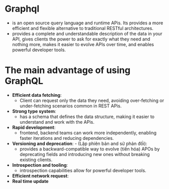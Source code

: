 # Graphql

- is an open source query language and runtime APis. Its provides a more efficient and flexible alternative to traditional RESTful architectures.
- provides a complete and understandable description of the data in your API, gives clients the power to ask for exactly what they need and nothing more, makes it easier to evolve APIs over time, and enables powerful developer tools.

# The main advantage of using GraphQL

- **Efficient data fetching**:
  - Client can request only the data they need, avoiding over-fetching or under-fetching scenarios common in REST APis.
- **Strong type system**:
  - has a schema that defines the data structure, making it easier to understand and work with the APis.
- **Rapid development**:
  - frontend, backend teams can work more independently, enabling faster iterations and reducing dependencies.
- **Versioning and deprecation**: - (Lập phiên bản and sử phản đối):
  - provides a backward-compatible way to evolve (tiến hóa) APOs by deprecating fields and introducing new ones without breaking existing clients.
- **Introspection and tooling**:
  - introspection capabilities allow for powerful developer tools.
- **Efficient network request**:
- **Real time update**
